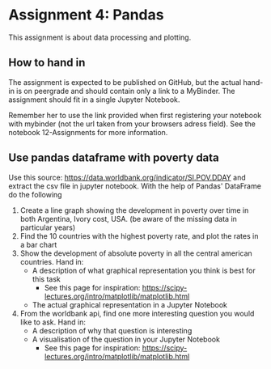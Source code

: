 # Assignment 4: Pandas
This assignment is about data processing and plotting.

## How to hand in
The assignment is expected to be published on GitHub, but the actual hand-in is on peergrade and should contain only a link to a MyBinder. The assignment should fit in a single Jupyter Notebook.

Remember her to use the link provided when first registering your notebook with mybinder (not the url taken from your browsers adress field). See the notebook 12-Assignments for more information.

## Use pandas dataframe with poverty data
Use this source: https://data.worldbank.org/indicator/SI.POV.DDAY and extract the csv file in jupyter notebook. With the help of Pandas' DataFrame do the following

1. Create a line graph showing the development in poverty over time in both Argentina, Ivory cost, USA. (be aware of the missing data in particular years)
2. Find the 10 countries with the highest poverty rate, and plot the rates in a bar chart
3. Show the development of absolute poverty in all the central american countries. Hand in:
    - A description of what graphical representation you think is best for this task
        - See this page for inspiration: https://scipy-lectures.org/intro/matplotlib/matplotlib.html
    - The actual graphical representation in a Jupyter Notebook
4. From the worldbank api, find one more interesting question you would like to ask. Hand in:
    - A description of why that question is interesting
    - A visualisation of the question in your Jupyter Notebook
        - See this page for inspiration: https://scipy-lectures.org/intro/matplotlib/matplotlib.html
